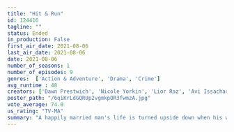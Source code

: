 ```yaml
---
title: "Hit & Run"
id: 124416
tagline: ""
status: Ended
in_production: False
first_air_date: 2021-08-06
last_air_date: 2021-08-06
date: 2021-08-06
number_of_seasons: 1
number_of_episodes: 9
genres:  ['Action & Adventure', 'Drama', 'Crime']
avg_runtime : 48
creators: ['Dawn Prestwich', 'Nicole Yorkin', 'Lior Raz', 'Avi Issacharoff']
poster_path: "/6qiKrLdGQRUp2vgmkpOR3fwmzA.jpg"
vote_average: 74.0
us_rating: "TV-MA"
summary: "A happily married man's life is turned upside down when his wife is killed in a mysterious hit-and-run accident in Tel Aviv.  Grief-stricken and confused, he searches for his wife's killers, who have fled to the U.S.  With the help of an ex-lover, he uncovers disturbing truths about his beloved wife and the secrets she kept from him."
---
```


